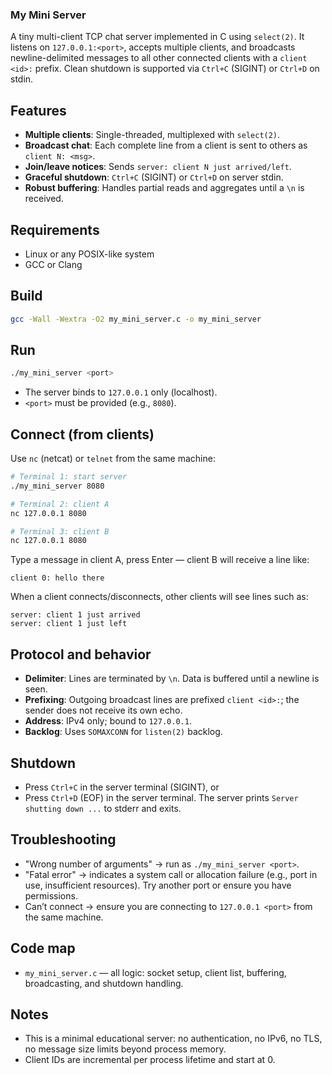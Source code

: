 ### My Mini Server

A tiny multi-client TCP chat server implemented in C using `select(2)`. It listens on `127.0.0.1:<port>`, accepts multiple clients, and broadcasts newline-delimited messages to all other connected clients with a `client <id>:` prefix. Clean shutdown is supported via `Ctrl+C` (SIGINT) or `Ctrl+D` on stdin.

## Features
- **Multiple clients**: Single-threaded, multiplexed with `select(2)`.
- **Broadcast chat**: Each complete line from a client is sent to others as `client N: <msg>`.
- **Join/leave notices**: Sends `server: client N just arrived/left`.
- **Graceful shutdown**: `Ctrl+C` (SIGINT) or `Ctrl+D` on server stdin.
- **Robust buffering**: Handles partial reads and aggregates until a `\n` is received.

## Requirements
- Linux or any POSIX-like system
- GCC or Clang

## Build
```bash
gcc -Wall -Wextra -O2 my_mini_server.c -o my_mini_server
```

## Run
```bash
./my_mini_server <port>
```

- The server binds to `127.0.0.1` only (localhost).
- `<port>` must be provided (e.g., `8080`).

## Connect (from clients)
Use `nc` (netcat) or `telnet` from the same machine:
```bash
# Terminal 1: start server
./my_mini_server 8080

# Terminal 2: client A
nc 127.0.0.1 8080

# Terminal 3: client B
nc 127.0.0.1 8080
```

Type a message in client A, press Enter — client B will receive a line like:
```
client 0: hello there
```

When a client connects/disconnects, other clients will see lines such as:
```
server: client 1 just arrived
server: client 1 just left
```

## Protocol and behavior
- **Delimiter**: Lines are terminated by `\n`. Data is buffered until a newline is seen.
- **Prefixing**: Outgoing broadcast lines are prefixed `client <id>:`; the sender does not receive its own echo.
- **Address**: IPv4 only; bound to `127.0.0.1`.
- **Backlog**: Uses `SOMAXCONN` for `listen(2)` backlog.

## Shutdown
- Press `Ctrl+C` in the server terminal (SIGINT), or
- Press `Ctrl+D` (EOF) in the server terminal. The server prints `Server shutting down ...` to stderr and exits.

## Troubleshooting
- "Wrong number of arguments" → run as `./my_mini_server <port>`.
- "Fatal error" → indicates a system call or allocation failure (e.g., port in use, insufficient resources). Try another port or ensure you have permissions.
- Can’t connect → ensure you are connecting to `127.0.0.1 <port>` from the same machine.

## Code map
- `my_mini_server.c` — all logic: socket setup, client list, buffering, broadcasting, and shutdown handling.

## Notes
- This is a minimal educational server: no authentication, no IPv6, no TLS, no message size limits beyond process memory.
- Client IDs are incremental per process lifetime and start at 0.

